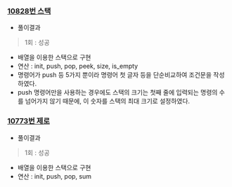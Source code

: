 ### [10828번 스택](https://www.acmicpc.net/problem/10828)
- 풀이결과
> 1회 : 성공
- 배열을 이용한 스택으로 구현
- 연산 : init, push, pop, peek, size, is_empty
- 명령어가 push 등 5가지 뿐이라 명령어 첫 글자 등을 단순비교하여 조건문을 작성하였다.
- push 명령어만을 사용하는 경우에도 스택의 크기는 첫째 줄에 입력되는 명령의 수를 넘어가지 않기 때문에, 이 숫자를 스택의 최대 크기로 설정하였다.

### [10773번 제로](https://www.acmicpc.net/problem/10773)
- 풀이결과
> 1회 :  성공
- 배열을 이용한 스택으로 구현
- 연산 : init, push, pop, sum
